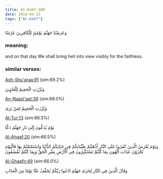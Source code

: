 ```yaml
---
title: Al-Kahf:100
date: 2014-03-13
tags: ["Al-Kahf"]
---
```

وَعَرَضْنَا جَهَنَّمَ يَوْمَئِذٍ لِلْكَافِرِينَ عَرْضًا
### meaning: 
and on that day We shall bring hell into view visibly for the faithless.
### similar verses: 

[Ash-Shu'araa:91](/26/91) (sim:69.2%)

وَبُرِّزَتِ الْجَحِيمُ لِلْغَاوِينَ

[An-Naazi'aat:36](/79/36) (sim:68.0%)

وَبُرِّزَتِ الْجَحِيمُ لِمَنْ يَرَىٰ

[At-Tur:13](/52/13) (sim:66.5%)

يَوْمَ يُدَعُّونَ إِلَىٰ نَارِ جَهَنَّمَ دَعًّا

[Al-Ahqaf:20](/46/20) (sim:66.5%)

وَيَوْمَ يُعْرَضُ الَّذِينَ كَفَرُوا عَلَى النَّارِ أَذْهَبْتُمْ طَيِّبَاتِكُمْ فِي حَيَاتِكُمُ الدُّنْيَا وَاسْتَمْتَعْتُمْ بِهَا فَالْيَوْمَ تُجْزَوْنَ عَذَابَ الْهُونِ بِمَا كُنْتُمْ تَسْتَكْبِرُونَ فِي الْأَرْضِ بِغَيْرِ الْحَقِّ وَبِمَا كُنْتُمْ تَفْسُقُونَ

[Al-Ghaafir:49](/40/49) (sim:66.0%)

وَقَالَ الَّذِينَ فِي النَّارِ لِخَزَنَةِ جَهَنَّمَ ادْعُوا رَبَّكُمْ يُخَفِّفْ عَنَّا يَوْمًا مِنَ الْعَذَابِ
